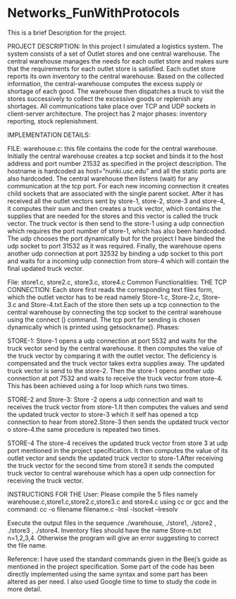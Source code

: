 Networks_FunWithProtocols
=========================

This is a brief Description for the project.

PROJECT DESCRIPTION:
In this project I simulated a logistics system. The system consists of a set of Outlet stores and one central warehouse. The central warehouse manages the needs for each outlet store and makes sure that the requirements for each outlet store is satisfied. Each outlet store reports its own inventory to the central warehouse. Based on the collected information, the central-warehouse computes the excess supply or shortage of each good. The warehouse then dispatches a truck to visit the stores successively to collect the excessive goods or replenish any shortages. All communications take place over TCP and UDP sockets in client-server architecture. The project has 2 major phases: inventory reporting, stock replenishment.

IMPLEMENTATION DETAILS:

FILE: warehouse.c: this file contains the code for the central warehouse. Initially the central warehouse creates a tcp socket and binds it to the host address and port number 21532 as specified in the project description. The hostname is hardcoded as host=”nunki.usc.edu” and all the static ports are also hardcoded. The central warehouse then listens (wait) for any communication at the tcp port. For each new incoming connection it creates child sockets that are associated with the single parent socket. After it has received all the outlet vectors sent by store-1, store-2, store-3 and store-4, it computes their sum and then creates a truck vector, which contains the supplies that are needed for the stores and this vector is called the truck vector. The truck vector is then send to the store-1 using a udp connection which requires the port number of store-1, which has also been hardcoded. The udp chooses the port dynamically but for the project I have binded the udp socket to port 31532 as it was required. Finally, the warehouse opens another udp connection at port 32532 by binding a udp socket to this port and waits for a incoming udp connection from store-4 which will contain the final updated truck vector.

File: store1.c, store2.c, store3.c, store4.c Common Functionalities:
THE TCP CONNECTION: Each store first reads the corresponding text files form, which the outlet vector has to be read namely Store-1.c, Store-2.c, Store-3.c and Store-4.txt.Each of the store then sets up a tcp connection to the central warehouse by connecting the tcp socket to the central warehouse using the connect () command. The tcp port for sending is chosen dynamically which is printed using getsockname().
Phases:

STORE-1: Store-1 opens a udp connection at port 5532 and waits for the truck vector send by the central warehouse. It then computes the value of the truck vector by comparing it with the outlet vector. The deficiency is compensated and the truck vector takes extra supplies away. The updated truck vector is send to the store-2. Then the store-1 opens another udp connection at pot 7532 and waits to receive the truck vector from store-4. This has been achieved using a for loop which runs two times.

STORE-2 and Store-3: Store -2 opens a udp connection and wait to receives the truck vector from store-1.It then computes the values and send the updated truck vector to store-3  which it self has opened a tcp connection to hear from store2.Store-3 then sends the updated truck vector o store-4.the same procedure is repeated two times.

STORE-4 The store-4 receives the updated truck vector from store 3 at udp port mentioned in the project specification. It then computes the value of its outlet vector and sends the updated truck vector to store-1.After receiving the truck vector for the second time from store3 it sends the computed truck vector to central warehouse which has a open udp connection for receiving the truck vector.

INSTRUCTIONS FOR THE User:
Please compile the 5 files namely warehouse.c,store1.c,store2.c,store3.c and store4.c using cc or gcc and  the command:
cc -o filename filename.c -lnsl -lsocket –lresolv

Execute the output files in the sequence ./warehouse, ./store1, ./store2 , ./store3 , ./store4.
Inventory files should have the name Store-n.txt n=1,2,3,4. Otherwise the program will give an error suggesting to correct the file name.

Reference:
I have used the standard commands given in the Beej’s guide as mentioned in the project specification. Some part of the code has been directly implemented using the same syntax and some part has been altered as per need. I also used Google time to time to study the code in more detail.

